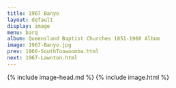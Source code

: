 ```yaml
---
title: 1967 Banyo
layout: default
display: image
menu: barq
album: Queensland Baptist Churches 1851-1960 Album
image: 1967-Banyo.jpg
prev: 1966-SouthToowoomba.html
next: 1967-Lawnton.html
---
```

{% include image-head.md %}
{% include image.html %}